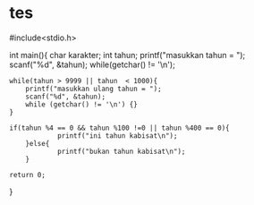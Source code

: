 # tes
#include<stdio.h>

int main(){
        char karakter;
        int tahun;
    printf("masukkan tahun = ");
    scanf("%d", &tahun);
    while(getchar() != '\n');

    while(tahun > 9999 || tahun  < 1000){
        printf("masukkan ulang tahun = ");
        scanf("%d", &tahun);
        while (getchar() != '\n') {} 
    }

    if(tahun %4 == 0 && tahun %100 !=0 || tahun %400 == 0){
                printf("ini tahun kabisat\n");
        }else{
                printf("bukan tahun kabisat\n");
        }

    return 0;
}
